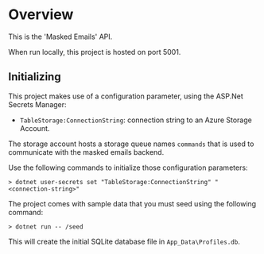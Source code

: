 # Overview

This is the 'Masked Emails' API.

When run locally, this project is hosted on port 5001.

## Initializing

This project makes use of a configuration parameter, using the ASP.Net Secrets Manager:

- `TableStorage:ConnectionString`: connection string to an Azure Storage Account.

The storage account hosts a storage queue names `commands` that is used to communicate with the masked emails backend.

Use the following commands to initialize those configuration parameters:

```
> dotnet user-secrets set "TableStorage:ConnectionString" "<connection-string>"
```

The project comes with sample data that you must seed using the following command:

```
> dotnet run -- /seed
```

This will create the initial SQLite database file in `App_Data\Profiles.db`.
